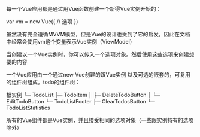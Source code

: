 每一个Vue应用都是通过用Vue函数创建一个新得Vue实例开始的：

var vm = new Vue({
// 选项
})

虽然没有完全遵循MVVM模型，但是Vue的设计也受到了它的启发，因此在文档中经常会使用vm这个变量表示Vue实例（ViewModel）

当创建以一个Vue实例时，你可以传入一个选项对象。然后使用这些选项来创建想要的内容

一个Vue应用由一个通过new Vue创建的跟Vue实例 以及可选的嵌套的，可复用的组件树组成。todo的组件树：

根实例
└─ TodoList
├─ TodoItem
│  ├─ DeleteTodoButton
│  └─ EditTodoButton
└─ TodoListFooter
├─ ClearTodosButton
└─ TodoListStatistics

所有的Vue组件都是Vue实例，并且接受相同的选项对象（一些跟实例特有的选项除外）

